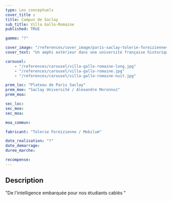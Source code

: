 ```yaml
---
type: Les conceptuels
cover_title :
title: Campus de Saclay
sub_title: Villa Gallo-Romaine
published: TRUE

gamme: "?"

cover_image: "/references/cover_image/paris-saclay-tolerie-foreiziennev2.jpg"
cover_text: "Un amphi extérieur dans une université française historique"

carousel:
    - "/references/carousel/villa-gallo-romaine-long.jpg"
    - "/references/carousel/villa-gallo-romaine.jpg"
    - "/references/carousel/villa-gallo-romaine-nuit.jpg"

prem_loc: "Plateau de Paris Saclay"
prem_moe: "Saclay Université / Alexandre Moronnoz"
prem_moa:

sec_loc:
sec_moe:
sec_moa:

moa_commun:

fabricant: "Tolerie Foreizienne / Mobilum"

date_realisation: "?"
date_demarrage:
duree_marche:

recompense:
---
```


## Description

"De l'intelligence embarquée pour nos étudiants cablés "
